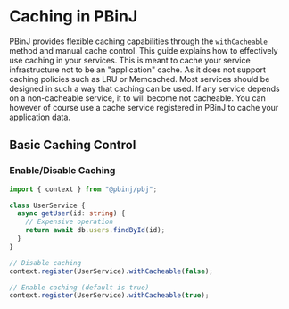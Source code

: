 # Caching in PBinJ

PBinJ provides flexible caching capabilities through the `withCacheable` method and manual cache control. This guide explains how to effectively use caching in your services. This is meant to cache your service infrastructure not to be an "application" cache. As it does not support caching policies such as LRU or Memcached. Most services should be designed in such a way that caching can be used. If any service depends on a non-cacheable service, it to will become not cacheable. You can however of course use a cache service registered in PBinJ to cache your application data.

## Basic Caching Control

### Enable/Disable Caching

```typescript
import { context } from "@pbinj/pbj";

class UserService {
  async getUser(id: string) {
    // Expensive operation
    return await db.users.findById(id);
  }
}

// Disable caching
context.register(UserService).withCacheable(false);

// Enable caching (default is true)
context.register(UserService).withCacheable(true);
```
